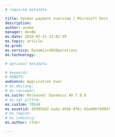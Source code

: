 ```yaml
---
# required metadata

title: Vendor payment overview | Microsoft Docs
description: 
author: annbe
manager: AnnBe
ms.date: 2016-03-31 21:02:49
ms.topic: article
ms.prod: 
ms.service: Dynamics365Operations
ms.technology: 

# optional metadata

# keywords: 
# ROBOTS: 
audience: Application User
# ms.devlang: 
# ms.reviewer: 
ms.suite: Released: Dynamics AX 7.0.0
# ms.tgt_pltfrm: 
ms.custom: 76544
ms.assetid: d59959d2-ea5a-4936-876c-02a996f9d047
# ms.region: 
# ms.industry: 
ms.author: tfehr

---
```



